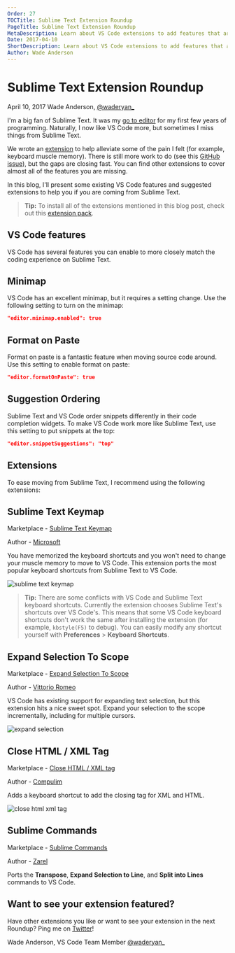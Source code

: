 ```yaml
---
Order: 27
TOCTitle: Sublime Text Extension Roundup
PageTitle: Sublime Text Extension Roundup
MetaDescription: Learn about VS Code extensions to add features that are missing from Sublime Text. 
Date: 2017-04-10
ShortDescription: Learn about VS Code extensions to add features that are missing from Sublime Text.
Author: Wade Anderson
---
```

# Sublime Text Extension Roundup

April 10, 2017 Wade Anderson, [@waderyan_](https://twitter.com/waderyan_)

I'm a big fan of Sublime Text. It was my [go to editor](https://www.youtube.com/watch?v=OnkYnm-WiVo&t=15s) for my first few years of programming. Naturally, I now like VS Code more, but sometimes I miss things from Sublime Text.

We wrote an [extension](https://marketplace.visualstudio.com/items?itemName=ms-vscode.sublime-keybindings) to help alleviate some of the pain I felt (for example, keyboard muscle memory). There is still more work to do (see this [GitHub issue](https://github.com/Microsoft/vscode/issues/3776)), but the gaps are closing fast. You can find other extensions to cover almost all of the features you are missing.

In this blog, I'll present some existing VS Code features and suggested extensions to help you if you are coming from Sublime Text.

>**Tip:** To install all of the extensions mentioned in this blog post, check out this [extension pack](https://marketplace.visualstudio.com/items?itemName=waderyan.sublime-text-pack).

## VS Code features

VS Code has several features you can enable to more closely match the coding experience on Sublime Text.

## Minimap

VS Code has an excellent minimap, but it requires a setting change. Use the following setting to turn on the minimap:

```json
"editor.minimap.enabled": true
```

## Format on Paste

Format on paste is a fantastic feature when moving source code around. Use this setting to enable format on paste:

```json
"editor.formatOnPaste": true
```

## Suggestion Ordering

Sublime Text and VS Code order snippets differently in their code completion widgets. To make VS Code work more like Sublime Text, use this setting to put snippets at the top:

```json
"editor.snippetSuggestions": "top"
```

## Extensions

To ease moving from Sublime Text, I recommend using the following extensions:

## Sublime Text Keymap

Marketplace - [Sublime Text Keymap](https://marketplace.visualstudio.com/items?itemName=ms-vscode.sublime-keybindings)

Author - [Microsoft](https://marketplace.visualstudio.com/search?term=publisher%3A%22Microsoft%22&target=VSCode)

You have memorized the keyboard shortcuts and you won't need to change your muscle memory to move to VS Code. This extension ports the most popular keyboard shortcuts from Sublime Text to VS Code.

![sublime text keymap](2017_04_10_sublime_text_keymap.png)

> **Tip:** There are some conflicts with VS Code and Sublime Text keyboard shortcuts. Currently the extension chooses Sublime Text's shortcuts over VS Code's. This means that some VS Code keyboard shortcuts don't work the same after installing the extension (for example, `kbstyle(F5)` to debug). You can easily modify any shortcut yourself with **Preferences** > **Keyboard Shortcuts**.

## Expand Selection To Scope

Marketplace - [Expand Selection To Scope](https://marketplace.visualstudio.com/items?itemName=vittorioromeo.expand-selection-to-scope)

Author - [Vittorio Romeo](https://marketplace.visualstudio.com/search?term=publisher%3A%22Vittorio%20Romeo%22&target=VSCode)

VS Code has existing support for expanding text selection, but this extension hits a nice sweet spot. Expand your selection to the scope incrementally, including for multiple cursors.

![expand selection](2017_04_10_expand_selection.gif)

## Close HTML / XML Tag

Marketplace - [Close HTML / XML tag](https://marketplace.visualstudio.com/items?itemName=Compulim.compulim-vscode-closetag)

Author - [Compulim](https://marketplace.visualstudio.com/search?term=publisher%3A%22Compulim%22&target=VSCode)

Adds a keyboard shortcut to add the closing tag for XML and HTML.

![close html xml tag](2017_04_10_close_html_xml_tag.gif)

## Sublime Commands

Marketplace - [Sublime Commands](https://marketplace.visualstudio.com/items?itemName=Zarel.sublime-commands)

Author - [Zarel](https://marketplace.visualstudio.com/search?term=publisher%3A%22Zarel%22&target=VSCode)

Ports the **Transpose**, **Expand Selection to Line**, and **Split into Lines** commands to VS Code.

## Want to see your extension featured?

Have other extensions you like or want to see your extension in the next Roundup? Ping me on [Twitter](https://twitter.com/waderyan_)!

Wade Anderson, VS Code Team Member
[@waderyan_](https://twitter.com/waderyan_)

